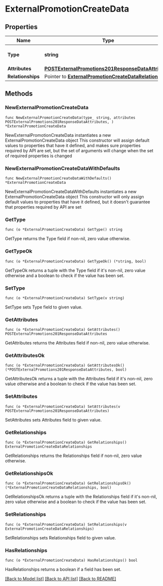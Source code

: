 # ExternalPromotionCreateData

## Properties

Name | Type | Description | Notes
------------ | ------------- | ------------- | -------------
**Type** | **string** | The resource&#39;s type | 
**Attributes** | [**POSTExternalPromotions201ResponseDataAttributes**](POSTExternalPromotions201ResponseDataAttributes.md) |  | 
**Relationships** | Pointer to [**ExternalPromotionCreateDataRelationships**](ExternalPromotionCreateDataRelationships.md) |  | [optional] 

## Methods

### NewExternalPromotionCreateData

`func NewExternalPromotionCreateData(type_ string, attributes POSTExternalPromotions201ResponseDataAttributes, ) *ExternalPromotionCreateData`

NewExternalPromotionCreateData instantiates a new ExternalPromotionCreateData object
This constructor will assign default values to properties that have it defined,
and makes sure properties required by API are set, but the set of arguments
will change when the set of required properties is changed

### NewExternalPromotionCreateDataWithDefaults

`func NewExternalPromotionCreateDataWithDefaults() *ExternalPromotionCreateData`

NewExternalPromotionCreateDataWithDefaults instantiates a new ExternalPromotionCreateData object
This constructor will only assign default values to properties that have it defined,
but it doesn't guarantee that properties required by API are set

### GetType

`func (o *ExternalPromotionCreateData) GetType() string`

GetType returns the Type field if non-nil, zero value otherwise.

### GetTypeOk

`func (o *ExternalPromotionCreateData) GetTypeOk() (*string, bool)`

GetTypeOk returns a tuple with the Type field if it's non-nil, zero value otherwise
and a boolean to check if the value has been set.

### SetType

`func (o *ExternalPromotionCreateData) SetType(v string)`

SetType sets Type field to given value.


### GetAttributes

`func (o *ExternalPromotionCreateData) GetAttributes() POSTExternalPromotions201ResponseDataAttributes`

GetAttributes returns the Attributes field if non-nil, zero value otherwise.

### GetAttributesOk

`func (o *ExternalPromotionCreateData) GetAttributesOk() (*POSTExternalPromotions201ResponseDataAttributes, bool)`

GetAttributesOk returns a tuple with the Attributes field if it's non-nil, zero value otherwise
and a boolean to check if the value has been set.

### SetAttributes

`func (o *ExternalPromotionCreateData) SetAttributes(v POSTExternalPromotions201ResponseDataAttributes)`

SetAttributes sets Attributes field to given value.


### GetRelationships

`func (o *ExternalPromotionCreateData) GetRelationships() ExternalPromotionCreateDataRelationships`

GetRelationships returns the Relationships field if non-nil, zero value otherwise.

### GetRelationshipsOk

`func (o *ExternalPromotionCreateData) GetRelationshipsOk() (*ExternalPromotionCreateDataRelationships, bool)`

GetRelationshipsOk returns a tuple with the Relationships field if it's non-nil, zero value otherwise
and a boolean to check if the value has been set.

### SetRelationships

`func (o *ExternalPromotionCreateData) SetRelationships(v ExternalPromotionCreateDataRelationships)`

SetRelationships sets Relationships field to given value.

### HasRelationships

`func (o *ExternalPromotionCreateData) HasRelationships() bool`

HasRelationships returns a boolean if a field has been set.


[[Back to Model list]](../README.md#documentation-for-models) [[Back to API list]](../README.md#documentation-for-api-endpoints) [[Back to README]](../README.md)


